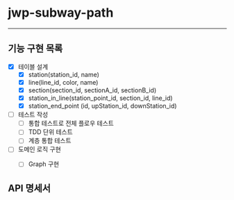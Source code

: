 # jwp-subway-path

---

## 기능 구현 목록

- [x] 테이블 설계
    - [x] station(station_id, name)
    - [x] line(line_id, color, name)
    - [x] section(section_id, sectionA_id, sectionB_id)
    - [x] station_in_line(station_point_id, section_id, line_id)
    - [x] station_end_point (id, upStation_id, downStation_id)

- [ ] 테스트 작성
  - [ ] 통합 테스트로 전체 플로우 테스트
  - [ ] TDD 단위 테스트
  - [ ] 계층 통합 테스트

- [ ] 도메인 로직 구현
  - [ ] Graph 구현


## API 명세서

